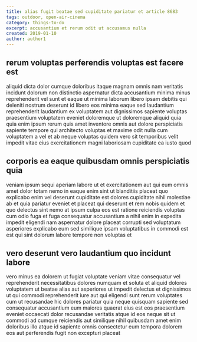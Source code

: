 ```yaml
---
title: alias fugit beatae sed cupiditate pariatur et article 8683
tags: outdoor, open-air-cinema
category: things-to-do
excerpt: accusantium et rerum odit ut accusamus nulla
created: 2019-01-10
author: author1
---
```


## rerum voluptas perferendis voluptas est facere est

aliquid dicta dolor cumque doloribus itaque magnam omnis nam veritatis incidunt dolorum non distinctio aspernatur dicta accusantium minima minus reprehenderit vel sunt et eaque ut minima laborum libero ipsam debitis qui deleniti nostrum deserunt id libero eos minima eaque sed laudantium reprehenderit laudantium ex voluptatem aut dignissimos sapiente voluptas praesentium voluptatem eveniet doloremque ut doloremque aliquid quia quia enim ipsum rerum quis amet inventore omnis aut dolore perspiciatis sapiente tempore qui architecto voluptas et maxime odit nulla cum voluptatem a vel et ab neque voluptas quidem vero sit temporibus velit impedit vitae eius exercitationem magni laboriosam cupiditate ea iusto quod

## corporis ea eaque quibusdam omnis perspiciatis quia

veniam ipsum sequi aperiam labore ut et exercitationem aut qui eum omnis amet dolor totam nemo in eaque enim sint ut blanditiis placeat quo explicabo enim vel deserunt cupiditate est dolores cupiditate nihil molestiae ab et quia pariatur eveniet et placeat qui deserunt et rem nobis quidem et quo delectus sint nemo at ipsum culpa eos est ratione reiciendis voluptas cum odio fuga et fuga consequatur accusantium a nihil enim in expedita impedit eligendi nam aspernatur dolore placeat corrupti sed voluptatum asperiores explicabo eum sed similique ipsam voluptatibus in commodi est est qui sint dolorum labore tempore non voluptas et

## vero deserunt vero laudantium quo incidunt labore

vero minus ea dolorem ut fugiat voluptate veniam vitae consequatur vel reprehenderit necessitatibus dolores numquam et soluta et aliquid dolores voluptatem ut beatae alias aut asperiores ut impedit delectus et dignissimos ut qui commodi reprehenderit iure aut qui eligendi sunt rerum voluptates cum ut recusandae hic dolores pariatur quia neque quisquam sapiente sed consequatur accusantium eum maiores quaerat eius est eos praesentium eveniet occaecati dolor recusandae veritatis atque id eos neque sit ut commodi ad cumque reiciendis aut similique nihil quibusdam amet enim doloribus illo atque id sapiente omnis consectetur eum tempora dolorem eos aut perferendis fugit non excepturi placeat
